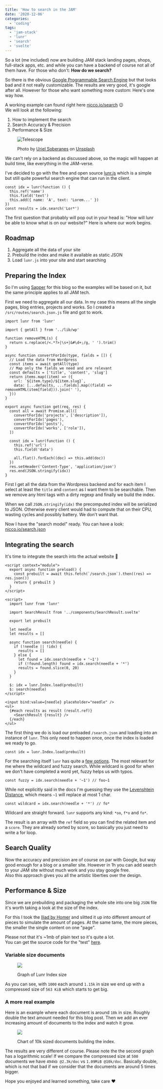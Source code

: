 ```yaml
---
title: 'How to search in the JAM'
date: '2020-12-06'
categories:
  - 'coding'
tags:
  - 'jam-stack'
  - 'lunr'
  - 'search'
  - 'svelte'
---
```


So a lot (me included) now are building JAM stack landing pages, shops, full-stack apps, etc. and while you can have a backend of course not all of them have. For those who don't: **How do we search?**

So there is the obvious [Google Programmable Search Engine](https://programmablesearchengine.google.com/about/) but that looks bad and it not really customizable. The results are very good, it's google after all. However for those who want something more custom: Here's one way how.

A working example can found right here [nicco.io/search](https://nicco.io/search) 😉  
We will look at the following:

1. How to implement the search
2. Search Accuracy & Precision
3. Performance & Size

<figure>

![Telescope](images/uriel-soberanes-gCeH4z9m7bg-unsplash.jpg)

<figcaption>

Photo by [Uriel Soberanes](https://unsplash.com/@soberanes?utm_source=unsplash&utm_medium=referral&utm_content=creditCopyText) on [Unsplash](https://unsplash.com/s/photos/telescope?utm_source=unsplash&utm_medium=referral&utm_content=creditCopyText)

</figcaption>

</figure>

We can't rely on a backend as discussed above, so the magic will happen at build time, like everything in the JAM-verse.

I've decided to go with the free and open source [lunr.js](https://lunrjs.com/) which is a simple but still quite powerful search engine that can run in the client.

```
const idx = lunr(function () {
  this.ref('name')
  this.field('text')
  this.add({ name: 'A', text: 'Lorem...' })
})
const results = idx.search('Lor*')
```

The first question that probably will pop out in your head is: "How will lunr be able to know what is on our website?" Here is where our work begins.

## Roadmap

1. Aggregate all the data of your site
2. Prebuild the index and make it available as static JSON
3. Load `lunr.js` into your site and start searching

## Preparing the Index

So I'm using [Sapper](https://sapper.svelte.dev/) for this blog so the examples will be based on it, but the same principle applies to all JAM tech.

First we need to aggregate all our data. In my case this means all the single pages, blog entries, projects and works. So I created a `/src/routes/search.json.js` file and got to work.

```
import lunr from 'lunr'

import { getAll } from '../lib/wp'

function removeHTML(s) {
  return s.replace(/<.*?>|\s+|&#\d+;/g, ' ').trim()
}

async function convertForIdx(type, fields = []) {
  // Load the data from Wordpress
  const items = await getAll(type)
  // Map only the fields we need and are relevant
  const defaults = ['title', 'content', 'slug']
  return items.map((item) => ({
    url: `${item.type}/${item.slug}`,
    data: [...defaults, ...fields].map((field) => removeHTML(item[field])).join(' '),
  }))
}

export async function get(req, res) {
  const all = await Promise.all([
    convertForIdx('projects', ['description']),
    convertForIdx('pages'),
    convertForIdx('posts'),
    convertForIdx('works', ['role']),
  ])

  const idx = lunr(function () {
    this.ref('url')
    this.field('data')

    all.flat().forEach((doc) => this.add(doc))
  })
  res.setHeader('Content-Type', 'application/json')
  res.end(JSON.stringify(idx))
}
```

First I get all the data from the Wordpress backend and for each item I select at least the `title` and `content` as I want them to be searchable. Then we remove any html tags with a dirty regexp and finally we build the index.

When we call `JSON.stringify(idx)` the precomputed index will be serialized to JSON. Otherwise every client would had to compute that on their CPU, wasting cycles and possibly battery. We don't want that.

Now I have the "search model" ready. You can have a look: [nicco.io/search.json](https://nicco.io/search.json)

## Integrating the search

It's time to integrate the search into the actual website 🚀

```
<script context="module">
  export async function preload() {
    const prebuilt = await this.fetch(`/search.json`).then((res) => res.json())
    return { prebuilt }
  }
</script>

<script>
  import lunr from 'lunr'

  import SearchResult from '../components/SearchResult.svelte'

  export let prebuilt

  let needle
  let results = []

  async function search(needle) {
    if (!needle || !idx) {
      results = []
    } else {
      let found = idx.search(needle + '~1')
      if (!found.length) found = idx.search(needle + '*')
      results = found.slice(0, 20)
    }
  }

  $: idx = lunr.Index.load(prebuilt)
  $: search(needle)
</script>

<input bind:value={needle} placeholder="needle" />
<ul>
  {#each results as result (result.ref)}
    <SearchResult {result} />
  {/each}
</ul>
```

The first thing we do is load our preloaded `/search.json` and loading into an instance of `lunr`. This only need to happen once, once the index is loaded we ready to go.

```
const idx = lunr.Index.load(prebuilt)
```

For the searching itself `lunr` has quite a [few options](https://lunrjs.com/guides/searching.html). The most relevant for me where the wildcard and fuzzy search. While wildcard is good for when we don't have completed a word yet, fuzzy helps us with typos.

```
const fuzzy = idx.search(needle + '~1') // foo~1
```

While not explicitly said in the docs I'm guessing they use the [Levenshtein Distance](https://en.wikipedia.org/wiki/Levenshtein_distance), which means `~1` will replace at most 1 char.

```
const wildcard = idx.search(needle + '*') // fo*
```

Wildcard are straight forward. `lunr` supports any kind: `*oo`, `f*o` and `fo*`.

The result is an array with the `ref` field so you can find the related item and a `score`. They are already sorted by score, so basically you just need to write a for loop.

## Search Quality

Now the accuracy and precision are of course on par with Google, but way good enough for a blog or a smaller site. However in 1h you can add search to your JAM site without much work and you stay google free.  
Also this approach gives you all the artistic liberties over the design.

## Performance & Size

Since we are prebuilding and packaging the whole site into one big `JSON` file it's worth taking a look at the size of the index.

For this I took the [Iliad by Homer](https://gutenberg.org/ebooks/6130) and slitted it up into different amount of pieces to simulate the amount of pages. At the same tame, the more pieces, the smaller the single content on one "page".

Please not that it's ~1mb of plain text so it's quite a lot.  
You can get the source code for the "test" [here](https://gist.github.com/cupcakearmy/242b54ee6b1a914896390c91846aa4d4).

### Variable size documents

<figure>

![](https://api.nicco.io/wp-content/uploads/2020/12/Lunr-Index-Size-Compresion.svg)

<figcaption>

Graph of Lunr Index size

</figcaption>

</figure>

As you can see, with `1000` each around `1.15k` in size we end up with a compressed size of `563 KiB` which starts to get big.

### A more real example

Here is an example where each document is around `10k` in size. Roughly double the text amount needed for this blog post. Then we add an ever increasing amount of documents to the index and watch it grow.

<figure>

![](https://api.nicco.io/wp-content/uploads/2020/12/Lunr.js-Index-Size-10k-Document-Size.svg)

<figcaption>

Chart of 10k sized documents building the index.

</figcaption>

</figure>

The results are very different of course. Please note the the second graph has a logarithmic scale! If we compare the compressed size at `500` documents we have `494kb @2.3k/doc` vs `1.09MiB @10k/doc`. Basically double, which is not that bad if we consider that the documents are around 5 times bigger.

Hope you enjoyed and learned something, take care ❤️
